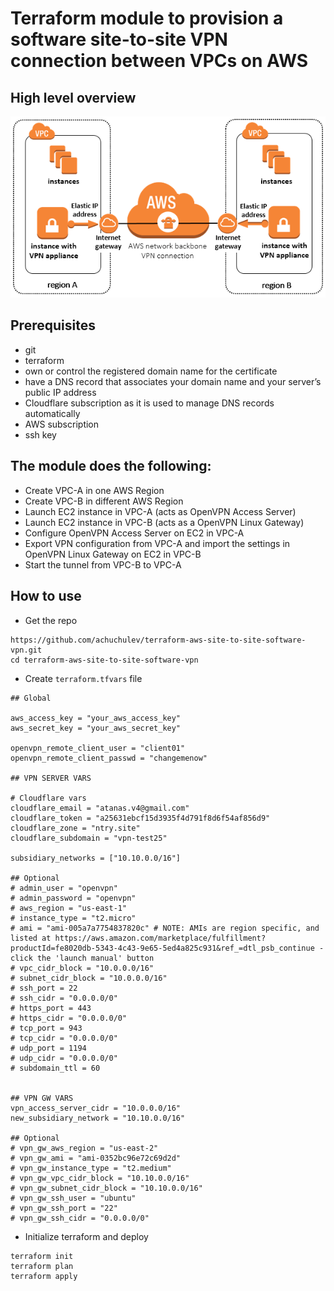 # Terraform module to provision a software site-to-site VPN connection between VPCs on AWS

## High level overview

<img src="diagrams/software-vpn-appliances.png" />

## Prerequisites

- git
- terraform
- own or control the registered domain name for the certificate 
- have a DNS record that associates your domain name and your server’s public IP address
- Cloudflare subscription as it is used to manage DNS records automatically
- AWS subscription
- ssh key

## The module does the following:

* Create VPC-A in one AWS Region
* Create VPC-B in different AWS Region
* Launch EC2 instance in VPC-A (acts as OpenVPN Access Server)
* Launch EC2 instance in VPC-B (acts as a OpenVPN Linux Gateway)
* Configure OpenVPN Access Server on EC2 in VPC-A
* Export VPN configuration from VPC-A and import the settings in OpenVPN Linux Gateway on EC2 in VPC-B
* Start the tunnel from VPC-B to VPC-A

## How to use

- Get the repo

```
https://github.com/achuchulev/terraform-aws-site-to-site-software-vpn.git
cd terraform-aws-site-to-site-software-vpn
```

- Create `terraform.tfvars` file

```
## Global

aws_access_key = "your_aws_access_key"
aws_secret_key = "your_aws_secret_key"

openvpn_remote_client_user = "client01"
openvpn_remote_client_passwd = "changemenow"

## VPN SERVER VARS

# Cloudflare vars
cloudflare_email = "atanas.v4@gmail.com"
cloudflare_token = "a25631ebcf15d3935f4d791f8d6f54af856d9"
cloudflare_zone = "ntry.site"
cloudflare_subdomain = "vpn-test25" 

subsidiary_networks = ["10.10.0.0/16"]

## Optional
# admin_user = "openvpn"
# admin_password = "openvpn"
# aws_region = "us-east-1"
# instance_type = "t2.micro"
# ami = "ami-005a7a7754837820c" # NOTE: AMIs are region specific, and listed at https://aws.amazon.com/marketplace/fulfillment?productId=fe8020db-5343-4c43-9e65-5ed4a825c931&ref_=dtl_psb_continue - click the 'launch manual' button
# vpc_cidr_block = "10.0.0.0/16"
# subnet_cidr_block = "10.0.0.0/16"
# ssh_port = 22
# ssh_cidr = "0.0.0.0/0"
# https_port = 443
# https_cidr = "0.0.0.0/0"
# tcp_port = 943
# tcp_cidr = "0.0.0.0/0"
# udp_port = 1194
# udp_cidr = "0.0.0.0/0"
# subdomain_ttl = 60


## VPN GW VARS
vpn_access_server_cidr = "10.0.0.0/16"
new_subsidiary_network = "10.10.0.0/16"

## Optional
# vpn_gw_aws_region = "us-east-2"
# vpn_gw_ami = "ami-0352bc96e72c69d2d"
# vpn_gw_instance_type = "t2.medium"
# vpn_gw_vpc_cidr_block = "10.10.0.0/16"
# vpn_gw_subnet_cidr_block = "10.10.0.0/16"
# vpn_gw_ssh_user = "ubuntu"
# vpn_gw_ssh_port = "22"
# vpn_gw_ssh_cidr = "0.0.0.0/0"
```

- Initialize terraform and deploy

```
terraform init
terraform plan
terraform apply
```

